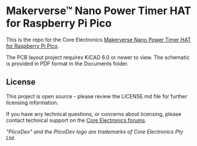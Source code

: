 # Makerverse™ Nano Power Timer HAT for Raspberry Pi Pico

This is the repo for the Core Electronics [Makerverse Nano Power Timer HAT for Raspberry Pi Pico](https://core-electronics.com.au/catalog/product/view/sku/ce08492).

The PCB layout project requires KiCAD 6.0 or newer to view. The schematic is provided in PDF format in the Documents folder.

## License
This project is open source - please review the LICENSE.md file for further licensing information.

If you have any technical questions, or concerns about licensing, please contact technical support on the [Core Electronics forums](https://forum.core-electronics.com.au/).

*\"PiicoDev\" and the PiicoDev logo are trademarks of Core Electronics Pty Ltd.*
